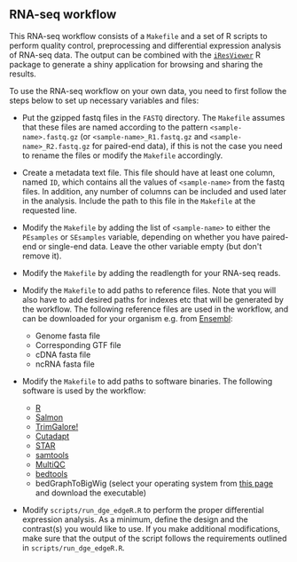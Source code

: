 ## RNA-seq workflow
This RNA-seq workflow consists of a `Makefile` and a set of R scripts to perform quality control, preprocessing and differential expression analysis of RNA-seq data. The output can be combined with the [`iResViewer`](https://github.com/csoneson/iResViewer) R package to generate a shiny application for browsing and sharing the results.

To use the RNA-seq workflow on your own data, you need to first follow the steps below to set up necessary variables and files:

- Put the gzipped fastq files in the `FASTQ` directory. The `Makefile` assumes that these files are named according to the pattern `<sample-name>.fastq.gz` (or `<sample-name>_R1.fastq.gz` and `<sample-name>_R2.fastq.gz` for paired-end data), if this is not the case you need to rename the files or modify the `Makefile` accordingly.
-  Create a metadata text file. This file should have at least one column, named `ID`, which contains all the values of `<sample-name>` from the fastq files. In addition, any number of columns can be included and used later in the analysis. Include the path to this file in the `Makefile` at the requested line.
-  Modify the `Makefile` by adding the list of `<sample-name>` to either the `PEsamples` or `SEsamples` variable, depending on whether you have paired-end or single-end data. Leave the other variable empty (but don't remove it).
-  Modify the `Makefile` by adding the readlength for your RNA-seq reads.

- Modify the `Makefile` to add paths to reference files. Note that you will also have to add desired paths for indexes etc that will be generated by the workflow. The following reference files are used in the workflow, and can be downloaded for your organism e.g. from [Ensembl](https://www.ensembl.org/info/data/ftp/index.html):
	- Genome fasta file
	- Corresponding GTF file
	- cDNA fasta file
	- ncRNA fasta file

- Modify the `Makefile` to add paths to software binaries. The following software is used by the workflow:
	- [R](https://www.r-project.org/)
	- [Salmon](https://combine-lab.github.io/salmon/)
	- [TrimGalore!](https://www.bioinformatics.babraham.ac.uk/projects/trim_galore/)
	- [Cutadapt](http://cutadapt.readthedocs.io/en/stable/guide.html)
	- [STAR](https://github.com/alexdobin/STAR)
	- [samtools](http://www.htslib.org/)
	- [MultiQC](http://multiqc.info/)
	- [bedtools](http://bedtools.readthedocs.io/en/latest/)
	- bedGraphToBigWig (select your operating system from [this page](http://hgdownload.soe.ucsc.edu/admin/exe/) and download the executable)

- Modify `scripts/run_dge_edgeR.R` to perform the proper differential expression analysis. As a minimum, define the design and the contrast(s) you would like to use. If you make additional modifications, make sure that the output of the script follows the requirements outlined in `scripts/run_dge_edgeR.R`. 
